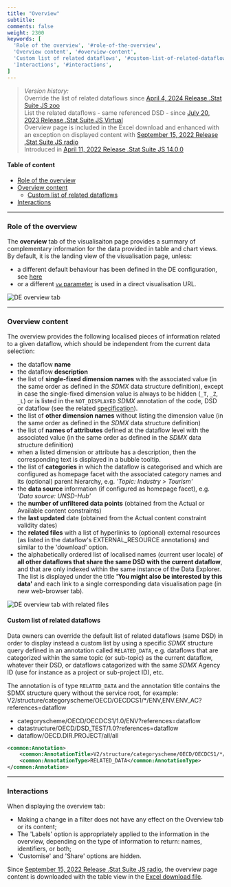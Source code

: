 ```yaml
---
title: "Overview"
subtitle: 
comments: false
weight: 2300
keywords: [
  'Role of the overview', '#role-of-the-overview',
  'Overview content', '#overview-content',
  'Custom list of related dataflows', '#custom-list-of-related-dataflows',
  'Interactions', '#interactions',
]
---
```


> *Version history:*  
> Override the list of related dataflows since [April 4, 2024 Release .Stat Suite JS zoo](https://sis-cc.gitlab.io/dotstatsuite-documentation/changelog/#april-4-2024)  
> List the related dataflows - same referenced DSD - since [July 20, 2023 Release .Stat Suite JS Virtual](https://sis-cc.gitlab.io/dotstatsuite-documentation/changelog/#july-20-2023)  
> Overview page is included in the Excel download and enhanced with an exception on displayed content with [September 15, 2022 Release .Stat Suite JS radio](https://sis-cc.gitlab.io/dotstatsuite-documentation/changelog/#september-15-2022)  
> Introduced in [April 11, 2022 Release .Stat Suite JS 14.0.0](https://sis-cc.gitlab.io/dotstatsuite-documentation/changelog/#april-11-2022)

#### Table of content
- [Role of the overview](#role-of-the-overview)
- [Overview content](#overview-content)
  - [Custom list of related dataflows](#custom-list-of-related-dataflows)
- [Interactions](#interactions)

---

### Role of the overview
The **overview** tab of the visualisaiton page provides a summary of complementary information for the data provided in table and chart views. By default, it is the landing view of the visualisation page, unless:  
- a different default behaviour has been defined in the DE configuration, see [here](https://sis-cc.gitlab.io/dotstatsuite-documentation/configurations/de-configuration/#visualisation-default-landing-tab)
- or a different [`vw` parameter](https://sis-cc.gitlab.io/dotstatsuite-documentation/using-de/general-layout/#url-parameters) is used in a direct visualisation URL.

![DE overview tab](/dotstatsuite-documentation/images/de-viz-overview.png)

---

### Overview content
The overview provides the following localised pieces of information related to a given dataflow, which should be independent from the current data selection:

- the dataflow **name**
- the dataflow **description**
- the list of **single-fixed dimension names** with the associated value (in the same order as defined in the *SDMX* data structure definition), except in case the single-fixed dimension value is always to be hidden (`_T`, `_Z`, `_L`) or is listed in the `NOT_DISPLAYED` *SDMX* annotation of the code, DSD or dataflow (see the related [specification](https://sis-cc.gitlab.io/dotstatsuite-documentation/using-dlm/custom-data-view/not-displayed/)).
- the list of **other dimension names** without listing the dimension value (in the same order as defined in the *SDMX* data structure definition)
- the list of **names of attributes** defined at the dataflow level with the associated value (in the same order as defined in the *SDMX* data structure definition)
- when a listed dimension or attribute has a description, then the corresponding text is displayed in a bubble tooltip.
- the list of **categories** in which the dataflow is categorised and which are configured as homepage facet with the associated category names and its (optional) parent hierarchy, e.g. *'Topic: Industry > Tourism'*
- the **data source** information (if configured as homepage facet), e.g. *'Data source: UNSD-Hub'*
- the **number of unfiltered data points** (obtained from the Actual or Available content constraints)
- the **last updated** date (obtained from the Actual content constraint validity dates)
- the **related files** with a list of hyperlinks to (optional) external resources (as listed in the dataflow's EXTERNAL_RESOURCE annotations) and similar to the 'download' option.
- the alphabetically ordered list of localised names (current user locale) of **all other dataflows that share the same DSD with the current dataflow**, and that are only indexed within the same instance of the Data Explorer. The list is displayed under the title **'You might also be interested by this data'** and each link to a single corresponding data visualisation page (in new web-browser tab).

![DE overview tab with related files](/dotstatsuite-documentation/images/de-overview-related-files.png)

#### Custom list of related dataflows
Data owners can override the default list of related dataflows (same DSD) in order to display instead a custom list by using a specific *SDMX* structure query defined in an annotation called `RELATED_DATA`, e.g. dataflows that are categorized within the same topic (or sub-topic) as the current dataflow, whatever their DSD, or dataflows catagorized with the same *SDMX* Agency ID (use for instance as a project or sub-project ID), etc.

The annotation is of type `RELATED_DATA` and the annotation title contains the SDMX structure query without the service root, for example:
V2/structure/categoryscheme/OECD/OECDCS1/*/ENV,ENV.ENV_AC?references=dataflow
- categoryscheme/OECD/OECDCS1/1.0/ENV?references=dataflow
- datastructure/OECD/DSD_TEST/1.0?references=dataflow
- dataflow/OECD.DIR.PROJECT/all/all

```xml
<common:Annotation>
	<common:AnnotationTitle>V2/structure/categoryscheme/OECD/OECDCS1/*/ENV,ENV.ENV_AC?references=dataflow</common:AnnotationTitle>
	<common:AnnotationType>RELATED_DATA</common:AnnotationType>
</common:Annotation>
```

---

### Interactions
When displaying the overview tab:
- Making a change in a filter does not have any effect on the Overview tab or its content;
- The 'Labels' option is appropriately applied to the information in the overview, depending on the type of information to return: names, identifiers, or both;
- 'Customise' and 'Share' options are hidden.

Since [September 15, 2022 Release .Stat Suite JS radio](https://sis-cc.gitlab.io/dotstatsuite-documentation/changelog/#september-15-2022), the overview page content is downloaded with the table view in the [Excel download file](https://sis-cc.gitlab.io/dotstatsuite-documentation/using-de/viewing-data/toolbar/#table-in-excel).

